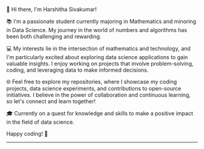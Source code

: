 👋 Hi there, I'm Harshitha Sivakumar!

📚 I'm a passionate student currently majoring in Mathematics and minoring in Data Science. My journey in the world of numbers and algorithms has been both challenging and rewarding.

💻 My interests lie in the intersection of mathematics and technology, and I'm particularly excited about exploring data science applications to gain valuable insights. I enjoy working on projects that involve problem-solving, coding, and leveraging data to make informed decisions.

🌐 Feel free to explore my repositories, where I showcase my coding projects, data science experiments, and contributions to open-source initiatives. I believe in the power of collaboration and continuous learning, so let's connect and learn together!

🎓 Currently on a quest for knowledge and skills to make a positive impact in the field of data science.

Happy coding! 🚀

---

